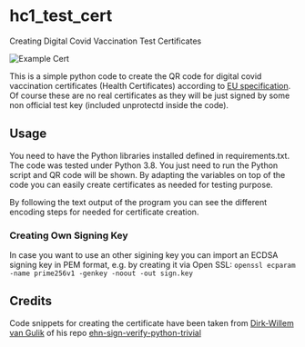 # hc1_test_cert
Creating Digital Covid Vaccination Test Certificates

![Example Cert](https://github.com/nofaceinbook/hc1_test_cert/blob/main/JoeDoe_Cert.PNG)

This is a simple python code to create the QR code for digital covid vaccination certificates (Health Certificates) according to [EU specification](https://github.com/ehn-dcc-development/hcert-spec/blob/main/hcert_spec.md). Of course these are no real certificates as they will be just signed by some non official test key (included unprotectd inside the code). 

## Usage
You need to have the Python libraries installed defined in requirements.txt.
The code was tested under Python 3.8.
You just need to run the Python script and QR code will be shown.
By adapting the variables on top of the code you can easily create certificates as needed for testing purpose.

By following the text output of the program you can see the different encoding steps for needed for certificate creation.

### Creating Own Signing Key
In case you want to use an other sigining key you can import an ECDSA signing key in PEM format, e.g. by creating it via Open SSL:
`openssl ecparam -name prime256v1 -genkey -noout -out sign.key`

## Credits
Code snippets for creating the certificate have been taken from [Dirk-Willem van Gulik](https://github.com/dirkx) of his repo [ehn-sign-verify-python-trivial](https://github.com/ehn-dcc-development/ehn-sign-verify-python-trivial)

